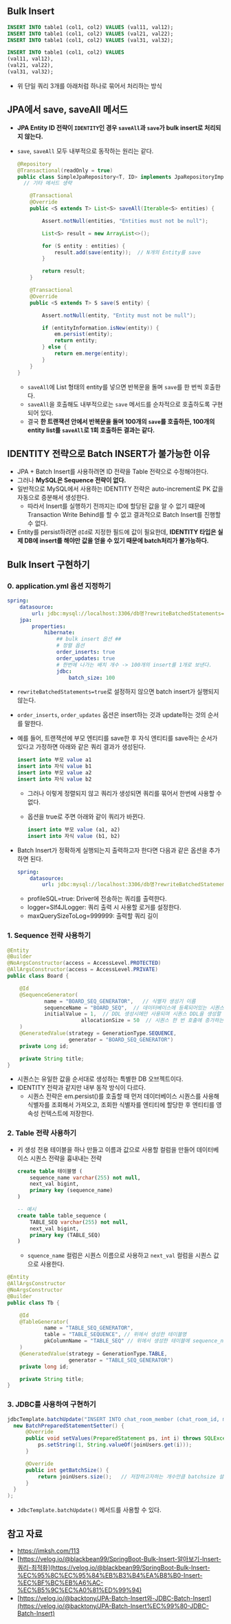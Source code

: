 ## Bulk Insert

```sql
INSERT INTO table1 (col1, col2) VALUES (val11, val12);
INSERT INTO table1 (col1, col2) VALUES (val21, val22);
INSERT INTO table1 (col1, col2) VALUES (val31, val32);

INSERT INTO table1 (col1, col2) VALUES
(val11, val12),
(val21, val22),
(val31, val32);
```

- 위 단일 쿼리 3개를 아래처럼 하나로 묶어서 처리하는 방식

## JPA에서 save, saveAll 메서드

- **JPA Entity ID 전략이 `IDENTITY`인 경우 `saveAll`과 `save`가 bulk insert로 처리되지 않는다.**
- `save`, `saveAll` 모두 내부적으로 동작하는 원리는 같다.
    
    ```java
    @Repository
    @Transactional(readOnly = true)
    public class SimpleJpaRepository<T, ID> implements JpaRepositoryImplementation<T, ID> {
      // 기타 메서드 생략
    
    	@Transactional
    	@Override
    	public <S extends T> List<S> saveAll(Iterable<S> entities) {
    
    		Assert.notNull(entities, "Entities must not be null");
    
    		List<S> result = new ArrayList<>();
    
    		for (S entity : entities) {
    			result.add(save(entity));  // N개의 Entity를 save
    		}
    
    		return result;
    	}
    
    	@Transactional
    	@Override
    	public <S extends T> S save(S entity) {
    
    		Assert.notNull(entity, "Entity must not be null");
    
    		if (entityInformation.isNew(entity)) {
    			em.persist(entity);
    			return entity;
    		} else {
    			return em.merge(entity);
    		}
    	}
    }
    ```
    
    - `saveAll`에 List 형태의 entity를 넣으면 반복문을 돌며 `save`를 한 번씩 호출한다.
    - `saveAll`을 호출해도 내부적으로는 `save` 메서드를 순차적으로 호출하도록 구현되어 있다.
    - 결국 **한 트랜잭션 안에서 반복문을 돌며 100개의 `save`를 호출하든, 100개의 entity list를 `saveAll`로 1회 호출하든 결과는 같다.**

## IDENTITY 전략으로 Batch INSERT가 불가능한 이유

- JPA + Batch Insert를 사용하려면 ID 전략을 Table 전략으로 수정해야한다.
- 그러나 **MySQL은 Sequence 전략이 없다.**
- 일반적으로 MySQL에서 사용하는 IDENTITY 전략은 auto-increment로 PK 값을 자동으로 증분해서 생성한다.
    - 따라서 Insert를 실행하기 전까지는 ID에 할당된 값을 알 수 없기 떄문에 Transaction Write Behind를 할 수 없고 결과적으로 Batch Insert를 진행할 수 없다.
- Entity를 persist하려면 `@Id`로 지정한 필드에 값이 필요한데, **IDENTITY 타입은 실제 DB에 insert를 해야만 값을 얻을 수 있기 때문에 batch처리가 불가능하다.**

## Bulk Insert 구현하기

### 0. application.yml 옵션 지정하기

```yaml
spring:
    datasource:
        url: jdbc:mysql://localhost:3306/db명?rewriteBatchedStatements=true
    jpa:
        properties:
            hibernate:
                ## bulk insert 옵션 ##
                # 정렬 옵션
                order_inserts: true
                order_updates: true
                # 한번에 나가는 배치 개수 -> 100개의 insert를 1개로 보낸다.
                jdbc:
                    batch_size: 100
```

- `rewriteBatchedStatements=true`로 설정하지 않으면 batch insert가 실행되지 않는다.
- `order_inserts`, `order_updates` 옵션은 insert하는 것과 update하는 것의 순서를 말한다.
- 예를 들어, 트랜잭션에 부모 엔티티를 save한 후 자식 엔티티를 save하는 순서가 있다고 가정하면 아래와 같은 쿼리 결과가 생성된다.
    
    ```sql
    insert into 부모 value a1
    insert into 자식 value b1
    insert into 부모 value a2
    insert into 자식 value b2
    ```
    
    - 그러나 이렇게 정렬되지 않고 쿼리가 생성되면 쿼리를 묶어서 한번에 사용할 수 없다.
    - 옵션을 true로 주면 아래와 같이 쿼리가 바뀐다.
        
        ```sql
        insert into 부모 value (a1, a2)
        insert into 자식 value (b1, b2)
        ```
        
- Batch Insert가 정확하게 실행되는지 출력하고자 한다면 다음과 같은 옵션을 추가하면 된다.
    
    ```yaml
    spring:
        datasource:
            url: jdbc:mysql://localhost:3306/db명?rewriteBatchedStatements=true&profileSQL=true&logger=Slf4JLogger&maxQuerySizeToLog=999999
    ```
    
    - profileSQL=true: Driver에 전송하는 쿼리를 출력한다.
    - logger=Slf4JLogger: 쿼리 출력 시 사용할 로거를 설정한다.
    - maxQuerySizeToLog=999999: 출력할 쿼리 길이

### 1. Sequence 전략 사용하기

```java
@Entity
@Builder
@NoArgsConstructor(access = AccessLevel.PROTECTED)
@AllArgsConstructor(access = AccessLevel.PRIVATE)
public class Board {

    @Id
    @SequenceGenerator(
            name = "BOARD_SEQ_GENERATOR",   // 식별자 생성기 이름
            sequenceName = "BOARD_SEQ",  // 데이터베이스에 등록되어있는 시퀀스 이름: DB에는 해당 이름으로 매핑된다.
            initialValue = 1,  // DDL 생성시에만 사용되며 시퀀스 DDL을 생성할 때 처음 시작하는 수를 지정
						allocationSize = 50  // 시퀀스 한 번 호출에 증가하는 수
    )
    @GeneratedValue(strategy = GenerationType.SEQUENCE,
                    generator = "BOARD_SEQ_GENERATOR")
    private Long id;

    private String title;
}
```

- 시퀀스는 유일한 값을 순서대로 생성하는 특별한 DB 오브젝트이다.
- IDENTITY 전략과 같지만 내부 동작 방식이 다르다.
    - 시퀀스 전략은 em.persist()를 호출할 때 먼저 데이터베이스 시퀀스를 사용해 식별자를 조회해서 가져오고, 조회한 식별자를 엔티티에 할당한 후 엔티티를 영속성 컨텍스트에 저장한다.

### 2. Table 전략 사용하기

- 키 생성 전용 테이블을 하나 만들고 이름과 값으로 사용할 컬럼을 만들어 데이터베이스 시퀀스 전략을 흉내내는 전략
    
    ```sql
    create table 테이블명 (
        sequence_name varchar(255) not null,
        next_val bigint,
        primary key (sequence_name)
    )
    
    -- 예시
    create table table_sequence (
        TABLE_SEQ varchar(255) not null,
        next_val bigint,
        primary key (TABLE_SEQ)
    )
    ```
    
    - `squence_name` 컬럼은 시퀀스 이름으로 사용하고 `next_val` 컬럼을 시퀀스 값으로 사용한다.

```java
@Entity
@AllArgsConstructor
@NoArgsConstructor
@Builder
public class Tb {

    @Id
    @TableGenerator(
            name = "TABLE_SEQ_GENERATOR",
            table = "TABLE_SEQUENCE", // 위에서 생성한 테이블명
            pkColumnName = "TABLE_SEQ" // 위에서 생성한 테이블에 sequence_name
    )
    @GeneratedValue(strategy = GenerationType.TABLE,
                    generator = "TABLE_SEQ_GENERATOR")
    private long id;

    private String title;
}
```

### 3. JDBC를 사용하여 구현하기

```java
jdbcTemplate.batchUpdate("INSERT INTO chat_room_member (chat_room_id, member_id, is_exited) VALUES(" + chatRoomId + ", CAST(? AS bigint), true)",
  new BatchPreparedStatementSetter() {
      @Override
      public void setValues(PreparedStatement ps, int i) throws SQLException {
          ps.setString(1, String.valueOf(joinUsers.get(i)));
      }

      @Override
      public int getBatchSize() {
          return joinUsers.size();   // 저장하고자하는 개수만큼 batchsize 설정
      }
  }
);
```

- `JdbcTemplate.batchUpdate()` 메서드를 사용할 수 있다.

## 참고 자료

- https://imksh.com/113
- [https://velog.io/@blackbean99/SpringBoot-Bulk-Insert-알아보기-Insert-쿼리-최적화](https://velog.io/@blackbean99/SpringBoot-Bulk-Insert-%EC%95%8C%EC%95%84%EB%B3%B4%EA%B8%B0-Insert-%EC%BF%BC%EB%A6%AC-%EC%B5%9C%EC%A0%81%ED%99%94)
- [https://velog.io/@backtony/JPA-Batch-Insert와-JDBC-Batch-Insert](https://velog.io/@backtony/JPA-Batch-Insert%EC%99%80-JDBC-Batch-Insert)